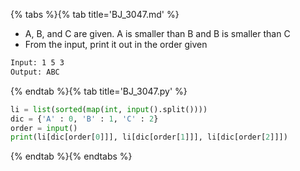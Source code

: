 {% tabs %}{% tab title='BJ_3047.md' %}

* A, B, and C are given. A is smaller than B and B is smaller than C
* From the input, print it out in the order given

```txt
Input: 1 5 3
Output: ABC
```

{% endtab %}{% tab title='BJ_3047.py' %}

```py
li = list(sorted(map(int, input().split())))
dic = {'A' : 0, 'B' : 1, 'C' : 2}
order = input()
print(li[dic[order[0]]], li[dic[order[1]]], li[dic[order[2]]])
```

{% endtab %}{% endtabs %}
